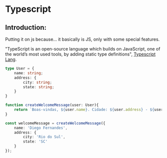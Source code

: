 # Typescript

## Introduction:

Putting it on js because... it basically is JS, only with some special features.

"TypeScript is an open-source language which builds on JavaScript, one of the world’s most used tools, by adding static type definitions", [Typescript Lang](https://www.typescriptlang.org/).

```typescript
type User = {
    name: string;
    address: {
        city: string;
        state: string;
    }
}

function createWelcomeMessage(user: User){
    return `Boas-vindas, ${user.name}. Cidade: ${user.address} - ${user.address.state}`;
}

const welcomeMessage = createWelcomeMessage({
    name: 'Diego Fernandes',
    address: {
        city: 'Rio do Sul',
        state: 'SC'
    }
});
```